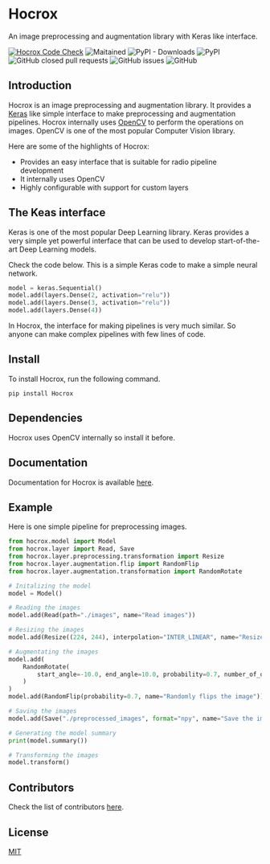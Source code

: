 # Hocrox

An image preprocessing and augmentation library with Keras like interface.

[![Hocrox Code Check](https://github.com/imdeepmind/hocrox/actions/workflows/build_check.yml/badge.svg)](https://github.com/imdeepmind/hocrox/actions/workflows/build_check.yml)
![Maitained](https://img.shields.io/badge/Maitained%3F-Yes-brightgreen)
![PyPI - Downloads](https://img.shields.io/pypi/dw/Hocrox?style=flat)
![PyPI](https://img.shields.io/pypi/v/Hocrox?style=flat)
![GitHub closed pull requests](https://img.shields.io/github/issues-pr-closed/imdeepmind/hocrox?style=flat)
![GitHub issues](https://img.shields.io/github/issues/imdeepmind/hocrox?style=flat)
![GitHub](https://img.shields.io/github/license/imdeepmind/hocrox?style=flat)

## Introduction

Hocrox is an image preprocessing and augmentation library. It provides a [Keras](https://keras.io/) like simple interface to make preprocessing and augmentation pipelines. Hocrox internally uses [OpenCV](https://opencv.org/) to perform the operations on images. OpenCV is one of the most popular Computer Vision library.

Here are some of the highlights of Hocrox:

- Provides an easy interface that is suitable for radio pipeline development
- It internally uses OpenCV
- Highly configurable with support for custom layers

## The Keas interface

Keras is one of the most popular Deep Learning library. Keras provides a very simple yet powerful interface that can be used to develop start-of-the-art Deep Learning models.

Check the code below. This is a simple Keras code to make a simple neural network.

```python
model = keras.Sequential()
model.add(layers.Dense(2, activation="relu"))
model.add(layers.Dense(3, activation="relu"))
model.add(layers.Dense(4))
```

In Hocrox, the interface for making pipelines is very much similar. So anyone can make complex pipelines with few lines of code.

## Install

To install Hocrox, run the following command.

```
pip install Hocrox
```

## Dependencies

Hocrox uses OpenCV internally so install it before.

## Documentation

Documentation for Hocrox is available [here](http://hocrox.imdeepmind.com/).

## Example

Here is one simple pipeline for preprocessing images.

```python
from hocrox.model import Model
from hocrox.layer import Read, Save
from hocrox.layer.preprocessing.transformation import Resize
from hocrox.layer.augmentation.flip import RandomFlip
from hocrox.layer.augmentation.transformation import RandomRotate

# Initalizing the model
model = Model()

# Reading the images
model.add(Read(path="./images", name="Read images"))

# Resizing the images
model.add(Resize((224, 244), interpolation="INTER_LINEAR", name="Resize images"))

# Augmentating the images
model.add(
    RandomRotate(
        start_angle=-10.0, end_angle=10.0, probability=0.7, number_of_outputs=5, name="Randomly rotates the image"
    )
)
model.add(RandomFlip(probability=0.7, name="Randomly flips the image"))

# Saving the images
model.add(Save("./preprocessed_images", format="npy", name="Save the image"))

# Generating the model summary
print(model.summary())

# Transforming the images
model.transform()

```

## Contributors

Check the list of contributors [here](https://github.com/imdeepmind/hocrox/graphs/contributors).

## License

[MIT](https://github.com/imdeepmind/hocrox/blob/main/LICENSE)
